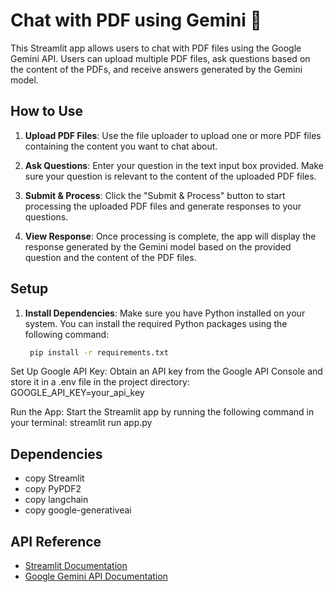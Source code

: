 # Chat with PDF using Gemini 💁

This Streamlit app allows users to chat with PDF files using the Google Gemini API. Users can upload multiple PDF files, ask questions based on the content of the PDFs, and receive answers generated by the Gemini model.

## How to Use

1. **Upload PDF Files**: Use the file uploader to upload one or more PDF files containing the content you want to chat about.

2. **Ask Questions**: Enter your question in the text input box provided. Make sure your question is relevant to the content of the uploaded PDF files.

3. **Submit & Process**: Click the "Submit & Process" button to start processing the uploaded PDF files and generate responses to your questions.

4. **View Response**: Once processing is complete, the app will display the response generated by the Gemini model based on the provided question and the content of the PDF files.

## Setup

1. **Install Dependencies**: Make sure you have Python installed on your system. You can install the required Python packages using the following command:

   ```bash
    pip install -r requirements.txt
Set Up Google API Key: Obtain an API key from the Google API Console and store it in a .env file in the project directory:  GOOGLE_API_KEY=your_api_key

Run the App: Start the Streamlit app by running the following command in your terminal:  streamlit run app.py
## Dependencies

- copy Streamlit
- copy PyPDF2
- copy langchain
- copy google-generativeai

## API Reference

- [Streamlit Documentation](https://docs.streamlit.io/)
- [Google Gemini API Documentation](https://cloud.google.com/gemini)
